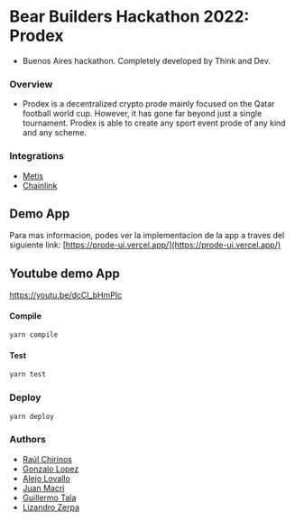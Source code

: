 # Bear Builders Hackathon 2022: Prodex

* Buenos Aires hackathon. Completely developed by Think and Dev.
### Overview

* Prodex is a decentralized crypto prode mainly focused on the Qatar football world cup. However, it has gone far beyond just a single tournament. Prodex is able to create any sport event prode of any kind and any scheme. 

### Integrations

* [Metis](https://www.metis.io/)
* [Chainlink](https://chain.link/)

## Demo App

Para mas informacion, podes ver la implementacion de la app a traves del siguiente link: [https://prode-ui.vercel.app/](https://prode-ui.vercel.app/)

## Youtube demo App
https://youtu.be/dcCl_bHmPIc


#### Compile
```bash
yarn compile
```
#### Test
```bash
yarn test
```
### Deploy
```bash
yarn deploy
```

### Authors

* [Raúl Chirinos](https://github.com/rjchirinos)
* [Gonzalo Lopez](https://github.com/lopezgonzalo89)
* [Alejo Lovallo](https://github.com/AlejoLovallo)
* [Juan Macri](https://github.com/juaaanmacri)
* [Guillermo Tala](https://github.com/gtala)
* [Lizandro Zerpa](https://github.com/LizanLycan)